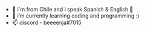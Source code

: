 - 👋 i´m from Chile and i speak Spanish & English 🦖
- 🌱 i’m currently learning coding and programming :)
- 📫 discord - beeeenja#7015
